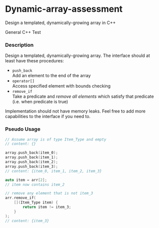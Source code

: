 # Dynamic-array-assessment
Design a templated, dynamically-growing array in C++

General C++ Test

### Description

Design a templated, dynamically-growing array. The interface should at least have these procedures:

- `push_back`</br>
	Add an element to the end of the array
- `operator[]`</br>
	Access specified element with bounds checking
- `remove_if`</br>
	Take a predicate and _remove all elements_ which satisfy that predicate (i.e. when predicate is true)

Implementation should not have memory leaks. Feel free to add more capabilities to the interface if you need to.

### Pseudo Usage
```c++
// Assume array is of type Item_Type and empty
// content: {}

array.push_back(item_0);
array.push_back(item_1);
array.push_back(item_2);
array.push_back(item_3);
// content: {item_0, item_1, item_2, item_3}

auto item = arr[2];
// item now contains item_2

// remove any element that is not item_3
arr.remove_if(
	[](Item_Type item) {
		return item != item_3;
	}
);
// content: {item_3}
```
